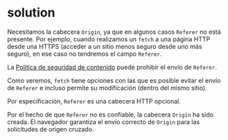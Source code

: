# solution

Necesitamos la cabecera `Origin`, ya que en algunos casos `Referer` no está presente. Por ejemplo, cuando realizamos un `fetch` a una página HTTP desde una HTTPS \(acceder a un sitio menos seguro desde uno más seguro\), en ese caso no tendremos el campo `Referer`.

La [Política de seguridad de contenido](http://en.wikipedia.org/wiki/Content_Security_Policy) puede prohibir el envío de `Referer`.

Como veremos, `fetch` tiene opciones con las que es posible evitar el envío de `Referer` e incluso permite su modificación \(dentro del mismo sitio\).

Por especificación, `Referer` es una cabecera HTTP opcional.

Por el hecho de que `Referer` no es confiable, la cabecera `Origin` ha sido creada. El navegador garantiza el envío correcto de `Origin` para las solicitudes de origen cruzado.

